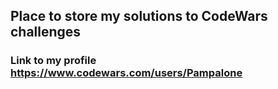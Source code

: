## Place to store my solutions to CodeWars challenges
### Link to my profile https://www.codewars.com/users/Pampalone
